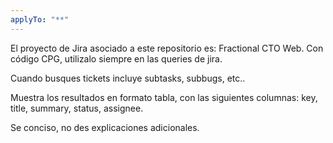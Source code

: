 ```yaml
---
applyTo: "**"
---
```


El proyecto de Jira asociado a este repositorio es: Fractional CTO Web. Con código CPG, utilizalo siempre en las queries de jira.

Cuando busques tickets incluye subtasks, subbugs, etc..

Muestra los resultados en formato tabla, con las siguientes columnas: key, title, summary, status, assignee.

Se conciso, no des explicaciones adicionales.
